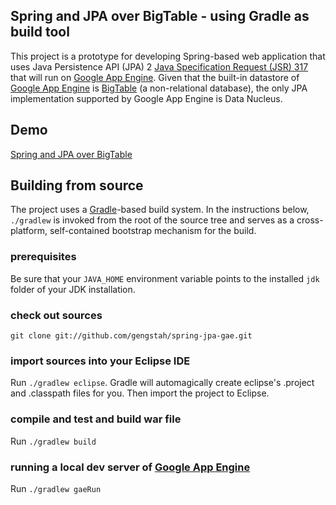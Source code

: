 ## Spring and JPA over BigTable - using Gradle as build tool

This project is a prototype for developing Spring-based web application that uses Java Persistence API (JPA) 2 [Java Specification Request (JSR) 317][] that will run on [Google App Engine][]. 
Given that the built-in datastore of [Google App Engine][] is [BigTable][] (a non-relational database), the only JPA implementation supported by Google App Engine is Data Nucleus. 

## Demo

[Spring and JPA over BigTable][]

## Building from source

The project uses a [Gradle][]-based build system. In the instructions
below, `./gradlew` is invoked from the root of the source tree and serves as
a cross-platform, self-contained bootstrap mechanism for the build.

### prerequisites
Be sure that your `JAVA_HOME` environment variable points to the installed `jdk` folder
of your JDK installation.

### check out sources
`git clone git://github.com/gengstah/spring-jpa-gae.git`

### import sources into your Eclipse IDE
Run `./gradlew eclipse`. Gradle will automagically create eclipse's .project and .classpath files for you.
Then import the project to Eclipse.

### compile and test and build war file
Run `./gradlew build`

### running a local dev server of [Google App Engine][]

Run `./gradlew gaeRun`

[Spring and JPA over BigTable]: http://spring-jpa-gae.appspot.com/
[Gradle]: http://www.gradle.org/
[Google App Engine]: https://appengine.google.com/
[BigTable]: http://en.wikipedia.org/wiki/BigTable
[Java Specification Request (JSR) 317]: http://jcp.org/en/jsr/detail?id=317
